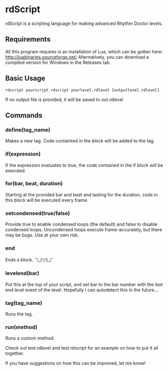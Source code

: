 # rdScript
rdScript is a scripting language for making advanced Rhythm Doctor levels.


## Requirements
All this program requires is an installation of Lua, which can be gotten here: http://luabinaries.sourceforge.net/
Alternatively, you can download a compiled version for Windows in the Releases tab.

## Basic Usage
```
rdscript yourscript.rdscript yourlevel.rdlevel [outputlevel.rdlevel]
```
If no output file is provided, it will be saved to out.rdlevel

## Commands
### define(tag_name)
Makes a new tag. Code containted in the block will be added to the tag.

### if(expression)
If the expression evaluates to true, the code contained in the if block will be executed.

### for(bar, beat, duration)
Starting at the provided bar and beat and lasting for the duration, code in this block will be executed every frame.

### setcondensed(true/false)
Provide true to enable condensed loops (the default) and false to disable condensed loops. Uncondensed loops execute frame-accurately, but there may be bugs. Use at your own risk.

### end
Ends a block. ¯\\\_(ツ)_/¯

### levelend(bar)
Put this at the top of your script, and set bar to the bar number with the *last* end level event of the level. Hopefully I can autodetect this in the future...

### tag(tag_name)
Runs the tag.

### run(method)
Runs a custom method.

Check out test.rdlevel and test.rdscript for an example on how to put it all together.

If you have suggestions on how this can be improved, let me know!